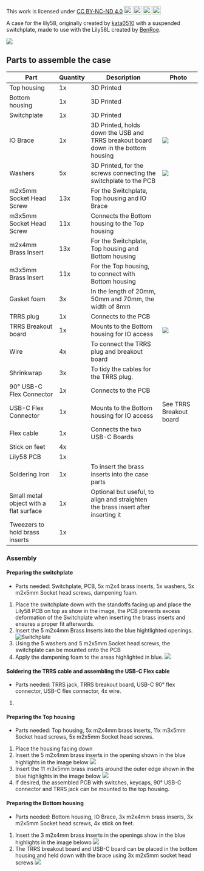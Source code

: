  <p xmlns:cc="http://creativecommons.org/ns#" >This work is licensed under <a href="https://creativecommons.org/licenses/by-nc-nd/4.0/?ref=chooser-v1" target="_blank" rel="license noopener noreferrer" style="display:inline-block;">CC BY-NC-ND 4.0<img style="height:22px!important;margin-left:3px;vertical-align:text-bottom;" src="https://mirrors.creativecommons.org/presskit/icons/cc.svg?ref=chooser-v1" alt=""><img style="height:22px!important;margin-left:3px;vertical-align:text-bottom;" src="https://mirrors.creativecommons.org/presskit/icons/by.svg?ref=chooser-v1" alt=""><img style="height:22px!important;margin-left:3px;vertical-align:text-bottom;" src="https://mirrors.creativecommons.org/presskit/icons/nc.svg?ref=chooser-v1" alt=""><img style="height:22px!important;margin-left:3px;vertical-align:text-bottom;" src="https://mirrors.creativecommons.org/presskit/icons/nd.svg?ref=chooser-v1" alt=""></a></p> 

A case for the lily58, originally created by [kata0510](https://github.com/kata0510) with a suspended switchplate, made to use with the Lily58L created by [BenRoe](https://github.com/BenRoe).

![](https://github.com/SineScire/LilyCase/blob/67452ea44ff2f6d6c83ab36c8d1c95dc17c37ed3/Images/Angle%20view.jpg)

## Parts to assemble the case

| Part | Quantity | Description | Photo |
| ---- | -------- | ----------- | --- |
| Top housing | 1x | 3D Printed |
| Bottom housing | 1x | 3D Printed |
| Switchplate | 1x | 3D Printed |
| IO Brace | 1x | 3D Printed, holds down the USB and TRRS breakout board down in the bottom housing | ![](https://github.com/SineScire/LilyCase/blob/bd04925a0f7e573289788de1d8b8854aa9a3e55a/Images/Brace.jpg) |
| Washers | 5x | 3D Printed, for the screws connecting the switchplate to the PCB | ![](https://github.com/SineScire/LilyCase/blob/bd04925a0f7e573289788de1d8b8854aa9a3e55a/Images/Washer.jpg) |
| m2x5mm Socket Head Screw | 13x | For the Switchplate, Top housing and IO Brace |
| m3x5mm Socket Head Screw | 11x | Connects the Bottom housing to the Top housing |
| m2x4mm Brass Insert | 13x | For the Switchplate, Top housing and Bottom housing |
| m3x5mm Brass Insert | 11x | For the Top housing, to connect with Bottom housing |
| Gasket foam | 3x | In the length of 20mm, 50mm and 70mm, the width of 8mm |
| TRRS plug | 1x | Connects to the PCB |
| TRRS Breakout board | 1x | Mounts to the Bottom housing for IO access | ![](https://github.com/SineScire/LilyCase/blob/bd04925a0f7e573289788de1d8b8854aa9a3e55a/Images/USB-C%20and%20TRRS.jpg) |
| Wire | 4x | To connect the TRRS plug and breakout board |
| Shrinkwrap | 3x | To tidy the cables for the TRRS plug. |
| 90° USB-C Flex Connector | 1x | Connects to the PCB |
| USB-C Flex Connector | 1x | Mounts to the Bottom housing for IO access | See TRRS Breakout board |
| Flex cable | 1x | Connects the two USB-C Boards |
| Stick on feet | 4x |
| Lily58 PCB | 1x |
| Soldering Iron | 1x | To insert the brass inserts into the case parts |
| Small metal object with a flat surface | 1x | Optional but useful, to align and straighten the brass insert after inserting it |
| Tweezers to hold brass inserts | 1x |

### Assembly

#### Preparing the switchplate
* Parts needed: Switchplate, PCB, 5x m2x4 brass inserts, 5x washers, 5x m2x5mm Socket head screws, dampening foam.
1. Place the switchplate down with the standoffs facing up and place the Lily58 PCB on top as show in the image, the PCB prevents excess deformation of the Switchplate when inserting the brass inserts and ensures a proper fit afterwards.
2. Insert the 5 m2x4mm Brass Inserts into the blue hightlighted openings.
![Switchplate](https://github.com/SineScire/LilyCase/blob/f742c73ddb7eaefbcd8f68132b50881ada31b136/Images/Insert%205x%20m2x4mm%20brass%20inserts%20into%20switchplate.jpg)
3. Using the 5 washers and 5 m2x5mm Socket head screws, the switchplate can be mounted onto the PCB
4. Apply the dampening foam to the areas highlighted in blue.
![](https://github.com/SineScire/LilyCase/blob/90f54d0df92699f66692af860c6c79015507a384/Images/Dampening%20foam%20spots.jpg)

#### Soldering the TRRS cable and assembling the USB-C Flex cable
* Parts needed: TRRS jack, TRRS breakout board, USB-C 90° flex connector, USB-C flex connector, 4x wire.
1. 

#### Preparing the Top housing
* Parts needed: Top housing, 5x m2x4mm brass inserts, 11x m3x5mm Socket head screws, 5x m2x5mm Socket head screws.
1. Place the housing facing down
2. Insert the 5 m2x4mm brass inserts in the opening shown in the blue highlights in the image below
![](https://github.com/SineScire/LilyCase/blob/bd04925a0f7e573289788de1d8b8854aa9a3e55a/Images/Insert%205x%20m2x4mm%20brass%20inserts%20into%20top%20housing.jpg)
3. Insert the 11 m3x5mm brass inserts around the outer edge shown in the blue highlights in the image below
![](https://github.com/SineScire/LilyCase/blob/bd04925a0f7e573289788de1d8b8854aa9a3e55a/Images/Insert%2011x%20m3x5mm%20brass%20inserts%20into%20top%20housing.jpg)
4. If desired, the assembled PCB with switches, keycaps, 90° USB-C connector and TRRS jack can be mounted to the top housing.

#### Preparing the Bottom housing
* Parts needed: Bottom housing, IO Brace, 3x m2x4mm brass inserts, 3x m2x5mm Socket head screws, 4x stick on feet.
1. Insert the 3 m2x4mm brass inserts in the openings show in the blue highlights in the image belowo
![](https://github.com/SineScire/LilyCase/blob/c84eab74e7b79bf375c6481fb5333822dabd0113/Images/Insert%203x%20m2x4mm%20brass%20inserts%20into%20bottom%20housing.jpg)
2. The TRRS breakout board and USB-C board can be placed in the bottom housing and held down with the brace using 3x m2x5mm socket head screws
![](https://github.com/SineScire/LilyCase/blob/4bcbec4c719c17594ee39ae533747c1e9570fcb9/Images/IO.jpg)
